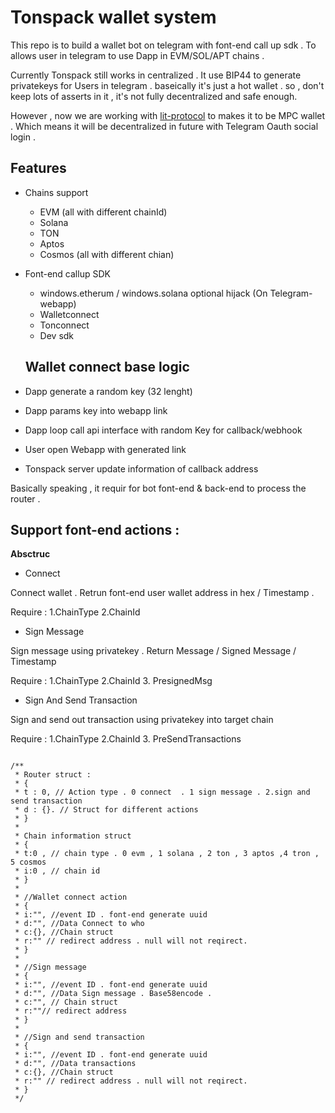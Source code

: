 # Tonspack wallet system

This repo is to build a wallet bot on telegram with font-end call up sdk . To allows user in telegram to use Dapp in EVM/SOL/APT chains .

Currently Tonspack still works in centralized . It use BIP44 to generate privatekeys for Users in telegram . baseically it's just a hot wallet . so , don't keep lots of asserts in it , it's not fully decentralized and safe enough.

However , now we are working with [lit-protocol](https://www.litprotocol.com/) to makes it to be MPC wallet . Which means it will be decentralized in future with Telegram Oauth social login . 

## Features

- Chains support 
  - EVM (all with different chainId)
  - Solana
  - TON
  - Aptos
  - Cosmos (all with different chian)

- Font-end callup SDK
  - windows.etherum / windows.solana optional hijack (On Telegram-webapp)
  - Walletconnect
  - Tonconnect
  - Dev sdk

  ## Wallet connect base logic 

- Dapp generate a random key (32 lenght)
 
- Dapp params key into webapp link 

- Dapp loop call api interface with random Key for callback/webhook

- User open Webapp with generated link

- Tonspack server update information of callback address

Basically speaking , it requir for bot font-end & back-end to process the router . 

## Support font-end actions : 

**Absctruc**

- Connect 

Connect wallet . Retrun font-end user wallet address in hex / Timestamp .

Require : 1.ChainType  2.ChainId

- Sign Message

Sign message using privatekey . Return Message / Signed Message / Timestamp

Require : 1.ChainType  2.ChainId 3. PresignedMsg

- Sign And Send Transaction

Sign and send out transaction using privatekey into target chain

Require : 1.ChainType  2.ChainId 3. PreSendTransactions

```

/**
 * Router struct :
 * {
 * t : 0, // Action type . 0 connect  . 1 sign message . 2.sign and send transaction
 * d : {}. // Struct for different actions
 * }
 * 
 * Chain information struct
 * {
 * t:0 , // chain type . 0 evm , 1 solana , 2 ton , 3 aptos ,4 tron , 5 cosmos 
 * i:0 , // chain id 
 * }
 * 
 * //Wallet connect action
 * {
 * i:"", //event ID . font-end generate uuid
 * d:"", //Data Connect to who
 * c:{}, //Chain struct
 * r:"" // redirect address . null will not reqirect.
 * }
 * 
 * //Sign message
 * {
 * i:"", //event ID . font-end generate uuid
 * d:"", //Data Sign message . Base58encode . 
 * c:"", // Chain struct
 * r:""// redirect address
 * }
 * 
 * //Sign and send transaction
 * {
 * i:"", //event ID . font-end generate uuid
 * d:"", //Data transactions
 * c:{}, //Chain struct
 * r:"" // redirect address . null will not reqirect.
 * }
 */

 ```